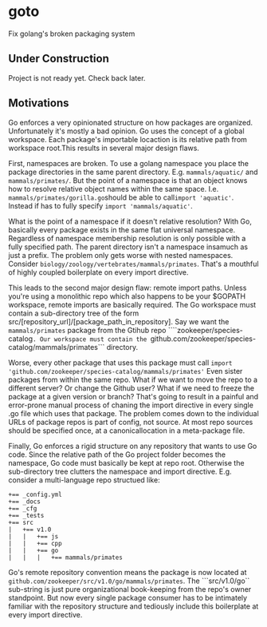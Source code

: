 # goto
Fix golang's broken packaging system

## Under Construction

Project is not ready yet. Check back later.

## Motivations

Go enforces a very opinionated structure on how packages are organized. Unfortunately it's mostly a bad opinion. Go uses the concept of a global workspace. Each package's importable locaction is its relative path from workspace root.This results in several major design flaws.

First, namespaces are broken. To use a golang namespace you place the package directories in the same parent directory. E.g. ```mammals/aquatic/``` and ```mammals/primates/```. But the point of a namespace is that an object knows how to resolve relative object names within the same space. I.e. ```mammals/primates/gorilla.go```should be able to call```import 'aquatic'```. Instead if has to fully specify ```import 'mammals/aquatic'```. 

What is the point of a namespace if it doesn't relative resolution? With Go, basically every package exists in the same flat universal namespace. Regardless of namespace membership resolution is only possible with a fully specified path. The parent  directory isn't a namespace insamuch as just a prefix. The problem only gets worse with nested namespaces. Consider ```biology/zoology/vertebrates/mammals/primates```. That's a mouthful of highly coupled boilerplate on every import  directive.

This leads to the second major design flaw: remote import paths. Unless you're using a monolithic repo which also happens to be your $GOPATH workspace, remote imports are basically required. The Go workspace must contain a sub-directory tree of the  form src/[repository_url]/[package_path_in_repository]. Say we want the ```mammals/primates``` package from the Gtihub repo ````zookeeper/species-catalog```. Our workspace must contain the ```github.com/zookeeper/species-catalog/mammals/primates``` directory. 

Worse, every other package that uses this package must call ```import 'github.com/zookeeper/species-catalog/mammals/primates'``` Even sister packages from within the same repo. What if we want to move the repo to a different server? Or change the Github user? What if we need to freeze the package at a given version or branch? That's going to result in a painful and error-prone manual process of chaning the import directive in every single .go file which uses that package. The problem comes down to the individual URLs of package repos is part of config, not source. At most repo sources should be specified once, at a canonicallocation in a meta-package file.

Finally, Go enforces a rigid structure on any repository that wants to use Go code. Since the relative path of the Go project folder becomes the namespace, Go code must basically be kept at repo root. Otherwise the sub-directory tree clutters the  namespace and import directive. E.g. consider a multi-language repo structued like:

```
+== _config.yml
+== _docs
+== _cfg
+== _tests
+== src
|   +== v1.0
|   |   +== js
|   |   +== cpp
|   |   +== go
|   |   |   +== mammals/primates
```

Go's remote repository convention means the package is now located at ```github.com/zookeeper/src/v1.0/go/mammals/primates```. The ```src/v1.0/go`` sub-string is just pure organizational book-keeping from the repo's owner standpoint. But now every single package consumer has to be intimately familiar with the repository structure and tediously include this boilerplate at every import directive.
